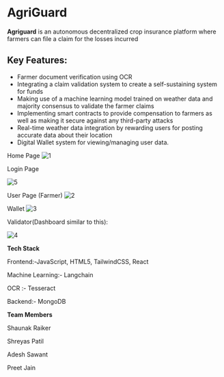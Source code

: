 # AgriGuard
**Agriguard** is an autonomous decentralized crop insurance platform where farmers can file a claim for the losses incurred

## Key Features:
- Farmer document verification using OCR
- Integrating a  claim validation system to  create a self-sustaining system for funds 
- Making use of a machine learning model trained on weather data and majority consensus to validate the farmer claims
- Implementing smart contracts to provide compensation to farmers as well as making it secure against any third-party attacks
- Real-time weather data integration by rewarding users for posting accurate data about their location
- Digital Wallet system for viewing/managing user data.

Home Page
![1](https://github.com/srcode03/AgriGuard/assets/99495910/526554ab-0f32-4ad6-ab19-f3ba8e9ffaa6)


Login Page

![5](https://github.com/srcode03/AgriGuard/assets/99495910/85a29ad3-0ffc-4f16-bef1-865b5a151679)


User Page (Farmer)
![2](https://github.com/srcode03/AgriGuard/assets/99495910/7a2a8bf1-5603-411b-847a-4201a1ae1b63)

Wallet
![3](https://github.com/srcode03/AgriGuard/assets/99495910/4b8b43e5-f324-46c8-b4e9-3896e7b20692)

Validator(Dashboard similar to this):

![4](https://github.com/srcode03/AgriGuard/assets/99495910/1e1f5ca5-954d-4f01-8f50-b14bb5c42079)


**Tech Stack**

Frontend:-JavaScript, HTML5, TailwindCSS, React

Machine Learning:- Langchain

OCR :- Tesseract

Backend:- MongoDB

**Team Members**

Shaunak Raiker

Shreyas Patil

Adesh Sawant

Preet Jain
